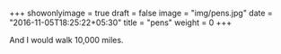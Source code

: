 +++
showonlyimage = true
draft = false
image = "img/pens.jpg"
date = "2016-11-05T18:25:22+05:30"
title = "pens"
weight = 0
+++

And I would walk 10,000 miles.

